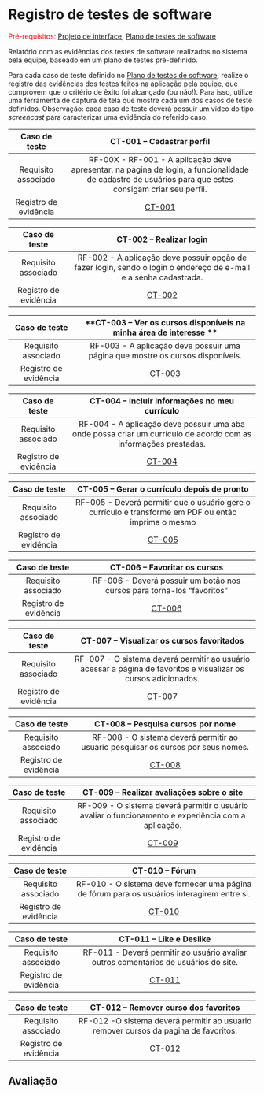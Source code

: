 # Registro de testes de software

<span style="color:red">Pré-requisitos: <a href="05-Projeto-interface.md"> Projeto de interface</a></span>, <a href="08-Plano-testes-software.md"> Plano de testes de software</a>

Relatório com as evidências dos testes de software realizados no sistema pela equipe, baseado em um plano de testes pré-definido.

Para cada caso de teste definido no <a href="08-Plano-testes-software.md"> Plano de testes de software</a>, realize o registro das evidências dos testes feitos na aplicação pela equipe, que comprovem que o critério de êxito foi alcançado (ou não!). Para isso, utilize uma ferramenta de captura de tela que mostre cada um dos casos de teste definidos. Observação: cada caso de teste deverá possuir um vídeo do tipo _screencast_ para caracterizar uma evidência do referido caso.

| **Caso de teste** 	| **CT-001 – Cadastrar perfil** 	|
|:---:	|:---:	|
| Requisito associado | RF-00X - RF-001 - A aplicação deve apresentar, na página de login, a funcionalidade de cadastro de usuários para que estes consigam criar seu perfil.|
| Registro de evidência | [CT-001](images/CT-001.mp4) |

| **Caso de teste** 	| **CT-002 – Realizar login** 	|
|:---:	|:---:	|
| Requisito associado |RF-002 - A aplicação deve possuir opção de fazer login, sendo o login o endereço de e-mail e a senha cadastrada.|
| Registro de evidência |[CT-002](images/CT-002.mp4) |

| **Caso de teste** 	| **CT-003 – Ver os cursos disponíveis na minha área de interesse ** 	|
|:---:	|:---:	|
| Requisito associado |RF-003 - A aplicação deve possuir uma página que mostre os cursos disponíveis.|
| Registro de evidência |[CT-003](images/CT-003.mp4) |

| **Caso de teste** 	| **CT-004 –  Incluir informações no meu currículo** 	|
|:---:	|:---:	|
| Requisito associado |RF-004 - A aplicação deve possuir uma aba onde possa criar um currículo de acordo com as informações prestadas.|
| Registro de evidência |[CT-004](images/CT-004.mp4) |

| **Caso de teste** 	| **CT-005 – Gerar o currículo depois de pronto** 	|
|:---:	|:---:	|
| Requisito associado |RF-005 - Deverá permitir que o usuário gere o currículo e transforme em PDF ou então imprima o mesmo|
| Registro de evidência |[CT-005](images/CT-005.mp4) |

| **Caso de teste** 	| **CT-006 –  Favoritar os cursos** 	|
|:---:	|:---:	|
| Requisito associado |RF-006 - Deverá possuir um botão nos cursos para torna-los “favoritos”|
| Registro de evidência |[CT-006](images/CT-006.mp4) |

| **Caso de teste** 	| **CT-007 – Visualizar os cursos favoritados** 	|
|:---:	|:---:	|
| Requisito associado |RF-007 - O sistema deverá permitir ao usuário acessar a página de favoritos e visualizar os cursos adicionados.|
| Registro de evidência |[CT-007](images/CT-007.mp4) |

| **Caso de teste** 	| **CT-008 – Pesquisa cursos por nome** 	|
|:---:	|:---:	|
| Requisito associado |RF-008 - O sistema deverá permitir ao usuário pesquisar os cursos por seus nomes.|
| Registro de evidência |[CT-008](images/CT-008.mp4) |

| **Caso de teste** 	| **CT-009 – Realizar avaliações sobre o site** 	|
|:---:	|:---:	|
| Requisito associado |RF-009 - O sistema deverá permitir o usuário avaliar o funcionamento e experiência com a aplicação.|
| Registro de evidência |[CT-009](images/CT-009.mp4) |

| **Caso de teste** 	| **CT-010 – Fórum** 	|
|:---:	|:---:	|
| Requisito associado |RF-010 - O sistema deve fornecer uma página de fórum para os usuários interagirem entre si.|
| Registro de evidência |[CT-010](images/CT-010.mp4) |

| **Caso de teste** 	| **CT-011 – Like e Deslike** 	|
|:---:	|:---:	|
| Requisito associado |RF-011 - Deverá permitir ao usuário avaliar outros comentários de usuários do site.|
| Registro de evidência |[CT-011](images/CT-011.mp4) |

| **Caso de teste** 	| **CT-012 – Remover curso dos favoritos** 	|
|:---:	|:---:	|
| Requisito associado |RF-012 -O sistema deverá permitir ao usuario remover cursos da pagina de favoritos.|
| Registro de evidência |[CT-012](images/CT-012.mp4) |




## Avaliação


